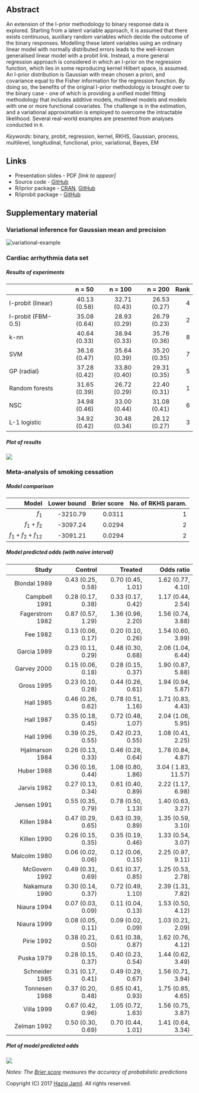 
Abstract
--------

An extension of the I-prior methodology to binary response data is explored. Starting from a latent variable approach, it is assumed that there exists continuous, auxiliary random variables which decide the outcome of the binary responses. Modelling these latent variables using an ordinary linear model with normally distributed errors leads to the well-known generalised linear model with a probit link. Instead, a more general regression approach is considered in which an I-prior on the regression function, which lies in some reproducing kernel Hilbert space, is assumed. An I-prior distribution is Gaussian with mean chosen a priori, and covariance equal to the Fisher information for the regression function. By doing so, the benefits of the original I-prior methodology is brought over to the binary case - one of which is providing a unified model fitting methodology that includes additive models, multilevel models and models with one or more functional covariates. The challenge is in the estimation, and a variational approximation is employed to overcome the intractable likelihood. Several real-world examples are presented from analyses conducted in `R`.

*Keywords*: binary, probit, regression, kernel, RKHS, Gaussian, process, multilevel, longitudinal, functional, prior, variational, Bayes, EM

Links
-----

-   Presentation slides - PDF *\[link to appear\]*
-   Source code - [GitHub](https://github.com/haziqjamil/phd-presentation-3)
-   R/iprior package - [CRAN](https://cran.r-project.org/package=iprior), [GitHub](https://github.com/haziqjamil/iprior)
-   R/iprobit package - [GitHub](https://github.com/haziqjamil/iprobit)

Supplementary material
----------------------

### Variational inference for Gaussian mean and precision

![variational-example](figure/animation.gif)

### Cardiac arrhythmia data set

##### Results of experiments

|                    |        n = 50|       n = 100|       n = 200|  Rank|
|--------------------|-------------:|-------------:|-------------:|-----:|
| I-probit (linear)  |  40.13 (0.58)|  32.71 (0.43)|  26.53 (0.27)|     4|
| I-probit (FBM-0.5) |  35.08 (0.64)|  28.93 (0.29)|  26.79 (0.23)|     2|
| k-nn               |  40.64 (0.33)|  38.94 (0.33)|  35.76 (0.36)|     8|
| SVM                |  36.16 (0.47)|  35.64 (0.39)|  35.20 (0.35)|     7|
| GP (radial)        |  37.28 (0.42)|  33.80 (0.40)|  29.31 (0.35)|     5|
| Random forests     |  31.65 (0.39)|  26.72 (0.29)|  22.40 (0.31)|     1|
| NSC                |  34.98 (0.46)|  33.00 (0.44)|  31.08 (0.41)|     6|
| L-1 logistic       |  34.92 (0.42)|  30.48 (0.34)|  26.12 (0.27)|     3|

##### Plot of results

![](README_files/figure-markdown_github/plot.readme.cardiac-1.png)

### Meta-analysis of smoking cessation

##### Model comparison

|                                                 Model|  Lower bound|  Brier score|  No. of RKHS param.|
|-----------------------------------------------------:|------------:|------------:|-------------------:|
|                                       *f*<sub>1</sub>|     -3210.79|       0.0311|                   1|
|                     *f*<sub>1</sub> + *f*<sub>2</sub>|     -3097.24|       0.0294|                   2|
|  *f*<sub>1</sub> + *f*<sub>2</sub> + *f*<sub>12</sub>|     -3091.21|       0.0294|                   2|

##### Model predicted odds (with naive interval)

|            Study|            Control|            Treated|           Odds ratio|
|----------------:|------------------:|------------------:|--------------------:|
|     Blondal 1989|  0.43 (0.25, 0.58)|  0.70 (0.45, 1.01)|    1.62 (0.77, 4.10)|
|    Campbell 1991|  0.28 (0.17, 0.38)|  0.33 (0.17, 0.42)|    1.17 (0.44, 2.54)|
|  Fagerstrom 1982|  0.87 (0.57, 1.29)|  1.36 (0.96, 2.20)|    1.56 (0.74, 3.88)|
|         Fee 1982|  0.13 (0.06, 0.17)|  0.20 (0.10, 0.26)|    1.54 (0.60, 3.99)|
|      Garcia 1989|  0.23 (0.11, 0.29)|  0.48 (0.30, 0.68)|    2.06 (1.04, 6.44)|
|      Garvey 2000|  0.15 (0.06, 0.18)|  0.28 (0.15, 0.37)|    1.90 (0.87, 5.88)|
|       Gross 1995|  0.23 (0.10, 0.28)|  0.44 (0.26, 0.61)|    1.94 (0.94, 5.87)|
|        Hall 1985|  0.46 (0.26, 0.62)|  0.78 (0.51, 1.16)|    1.71 (0.83, 4.43)|
|        Hall 1987|  0.35 (0.18, 0.45)|  0.72 (0.48, 1.07)|    2.04 (1.06, 5.95)|
|        Hall 1996|  0.39 (0.25, 0.55)|  0.42 (0.23, 0.55)|    1.08 (0.41, 2.25)|
|  Hjalmarson 1984|  0.26 (0.13, 0.33)|  0.46 (0.28, 0.64)|    1.78 (0.84, 4.87)|
|       Huber 1988|  0.36 (0.16, 0.44)|  1.08 (0.80, 1.86)|  3.04 ( 1.83, 11.57)|
|      Jarvis 1982|  0.27 (0.13, 0.34)|  0.61 (0.40, 0.89)|    2.22 (1.17, 6.98)|
|      Jensen 1991|  0.55 (0.35, 0.79)|  0.78 (0.50, 1.13)|    1.40 (0.63, 3.27)|
|      Killen 1984|  0.47 (0.29, 0.65)|  0.63 (0.39, 0.89)|    1.35 (0.59, 3.10)|
|      Killen 1990|  0.26 (0.15, 0.35)|  0.35 (0.19, 0.46)|    1.33 (0.54, 3.07)|
|     Malcolm 1980|  0.06 (0.02, 0.06)|  0.12 (0.06, 0.15)|    2.25 (0.97, 9.11)|
|    McGovern 1992|  0.49 (0.31, 0.69)|  0.61 (0.37, 0.85)|    1.25 (0.53, 2.78)|
|    Nakamura 1990|  0.30 (0.14, 0.37)|  0.72 (0.49, 1.10)|    2.39 (1.31, 7.82)|
|      Niaura 1994|  0.07 (0.03, 0.09)|  0.11 (0.04, 0.13)|    1.53 (0.50, 4.12)|
|      Niaura 1999|  0.08 (0.05, 0.11)|  0.09 (0.02, 0.09)|    1.03 (0.21, 2.09)|
|       Pirie 1992|  0.38 (0.21, 0.50)|  0.61 (0.38, 0.87)|    1.62 (0.76, 4.12)|
|       Puska 1979|  0.28 (0.15, 0.37)|  0.40 (0.23, 0.54)|    1.44 (0.62, 3.49)|
|   Schneider 1985|  0.31 (0.17, 0.41)|  0.49 (0.29, 0.67)|    1.56 (0.71, 3.94)|
|    Tonnesen 1988|  0.37 (0.20, 0.48)|  0.65 (0.41, 0.93)|    1.75 (0.85, 4.65)|
|       Villa 1999|  0.67 (0.42, 0.96)|  1.05 (0.72, 1.63)|    1.56 (0.75, 3.87)|
|      Zelman 1992|  0.50 (0.30, 0.69)|  0.70 (0.44, 1.01)|    1.41 (0.64, 3.34)|

##### Plot of model predicted odds

![](README_files/figure-markdown_github/plot.smoke.all-1.png)

*Notes: The [Brier score](https://en.wikipedia.org/wiki/Brier_score) measures the accuracy of probabilistic predictions*

Copyright (C) 2017 [Haziq Jamil](http://haziqj.ml). All rights reserved.
